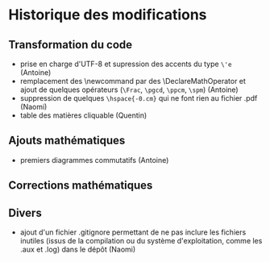 # Historique des modifications

## Transformation du code
- prise en charge d'UTF-8 et supression des accents du type `\'e` (Antoine)
- remplacement des \newcommand par des \DeclareMathOperator et ajout de quelques opérateurs (`\Frac`, `\pgcd`, `\ppcm`, `\spm`) (Antoine)
- suppression de quelques `\hspace{-0.cm}` qui ne font rien au fichier .pdf (Naomi)
- table des matières cliquable (Quentin)

## Ajouts mathématiques
- premiers diagrammes commutatifs (Antoine)

## Corrections mathématiques

## Divers
- ajout d'un fichier .gitignore permettant de ne pas inclure les fichiers inutiles (issus de la compilation ou du système d'exploitation, comme les .aux et .log) dans le dépôt (Naomi)
